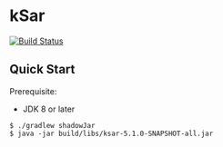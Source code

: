 kSar
====

[![Build Status](https://travis-ci.org/vlsi/ksar.svg?branch=master)](https://travis-ci.org/vlsi/ksar)

Quick Start
-----------

Prerequisite:

- JDK 8 or later

```
$ ./gradlew shadowJar
$ java -jar build/libs/ksar-5.1.0-SNAPSHOT-all.jar
```
